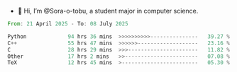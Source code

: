 - 👋 Hi, I’m @Sora-o-tobu, a student major in computer science.

<!--START_SECTION:waka-->

```rust
From: 21 April 2025 - To: 08 July 2025

Python             94 hrs 36 mins  >>>>>>>>>>---------------   39.27 %
C++                55 hrs 47 mins  >>>>>>-------------------   23.16 %
C                  28 hrs 29 mins  >>>----------------------   11.82 %
Other              17 hrs 2 mins   >>-----------------------   07.08 %
TeX                12 hrs 45 mins  >------------------------   05.30 %
```

<!--END_SECTION:waka-->

<!---
<img align='center' src='https://raw.githubusercontent.com/Sora-o-tobu/Sora-o-tobu/main/OneLastSora.png' width='410px'>
--->
<!---
Sora-o-tobu/Sora-o-tobu is a ✨ special ✨ repository because its `README.md` (this file) appears on your GitHub profile.
You can click the Preview link to take a look at your changes.
--->
